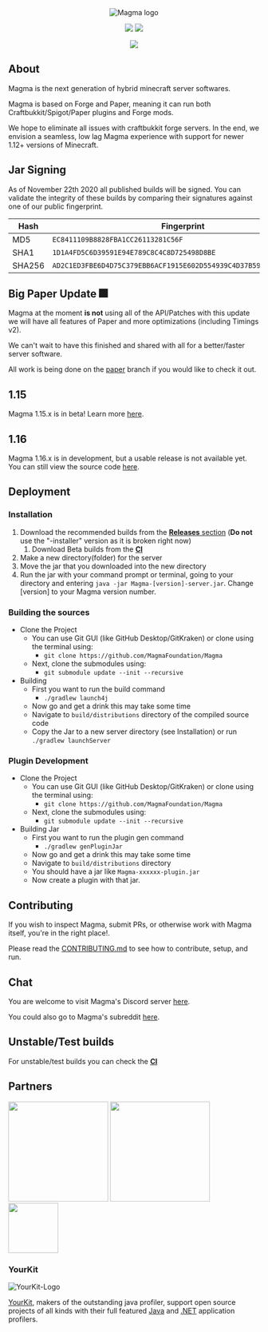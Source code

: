 <div align="center">
<img src="https://i.imgur.com/zTCTCWG.png" alt="Magma logo" align="middle"></img>

![](https://img.shields.io/badge/Minecraft%20Forge-1.12.2%20--%202854-orange.svg?style=for-the-badge)
[![](https://img.shields.io/jenkins/build?jobUrl=https%3A%2F%2Fci.hexeption.dev%2Fjob%2FMagma%2520Foundation%2Fjob%2FMagma%2Fjob%2Fmaster%2F&style=for-the-badge)](https://ci.hexeption.dev/job/Magma%20Foundation)

![](https://bstats.org/signatures/bukkit/magma.svg)
</div>

## About

Magma is the next generation of hybrid minecraft server softwares.

Magma is based on Forge and Paper, meaning it can run both Craftbukkit/Spigot/Paper plugins and Forge mods.

We hope to eliminate all issues with craftbukkit forge servers. In the end, we envision a seamless, low lag Magma experience with support for newer 1.12+ versions of Minecraft.

## Jar Signing

As of November 22th 2020 all published builds will be signed. You can validate the integrity of these builds by comparing their signatures against one of our public fingerprint.

| Hash   | Fingerprint                                                        |
|--------|--------------------------------------------------------------------|
| MD5    | `EC8411109B8828FBA1CC26113281C56F`                                 |
| SHA1   | `1D1A4FD5C6D39591E94E789C8C4C8D725498D8BE`                         |
| SHA256 | `AD2C1ED3FBE6D4D75C379EBB6ACF1915E602D554939C4D37B593DD20BE8A2103` |

## Big Paper Update :fireworks:

Magma at the moment **is not** using all of the API/Patches with this update we will have all features of Paper and more optimizations (including Timings v2).

We can't wait to have this finished and shared with all for a better/faster server software.

All work is being done on the [paper](https://github.com/magmafoundation/Magma/tree/paper) branch if you would like to check it out.

## 1.15

Magma 1.15.x is in beta! Learn more [here](https://github.com/magmafoundation/Magma-1.15.x).

## 1.16

Magma 1.16.x is in development, but a usable release is not available yet. You can still view the source code [here](https://github.com/magmafoundation/Magma-1.16.x).

## Deployment

### Installation

1. Download the recommended builds from the [**Releases** section](https://github.com/magmafoundation/Magma/releases) (**Do not** use the "-installer" version as it is broken right now)
   1. Download Beta builds from the [**CI**](https://ci.hexeption.dev/job/Magma%20Foundation/job/Magma/job/master/)
2. Make a new directory(folder) for the server
3. Move the jar that you downloaded into the new directory
4. Run the jar with your command prompt or terminal, going to your directory and entering `java -jar Magma-[version]-server.jar`. Change [version] to your Magma version number.

### Building the sources

- Clone the Project
  - You can use Git GUI (like GitHub Desktop/GitKraken) or clone using the terminal using:
    - `git clone https://github.com/MagmaFoundation/Magma`
  - Next, clone the submodules using:
    - `git submodule update --init --recursive`
- Building
  - First you want to run the build command
    - `./gradlew launch4j`
  - Now go and get a drink this may take some time
  - Navigate to `build/distributions` directory of the compiled source code
  - Copy the Jar to a new server directory (see Installation) or run `./gradlew launchServer`
  
### Plugin Development

- Clone the Project
  - You can use Git GUI (like GitHub Desktop/GitKraken) or clone using the terminal using:
    - `git clone https://github.com/MagmaFoundation/Magma`
  - Next, clone the submodules using:
    - `git submodule update --init --recursive`
- Building Jar
  - First you want to run the plugin gen command
    - `./gradlew genPluginJar`
  - Now go and get a drink this may take some time
  - Navigate to `build/distributions` directory
  - You should have a jar like `Magma-xxxxxx-plugin.jar`
  - Now create a plugin with that jar.

## Contributing

If you wish to inspect Magma, submit PRs, or otherwise work with Magma itself, you're in the right place!.

Please read the [CONTRIBUTING.md](https://github.com/magmafoundation/Magma/blob/master/CONTRIBUTING.md) to see how to contribute, setup, and run.

## Chat

You are welcome to visit Magma's Discord server [here](https://discord.gg/6rkqngA).

You could also go to Magma's subreddit [here](https://www.reddit.com/r/Magma).

## Unstable/Test builds

For unstable/test builds you can check the [__CI__](https://ci.hexeption.dev/job/Magma%20Foundation/)

## Partners
<a href="https://aternos.org/en/"><img src="https://company.aternos.org/img/logotype-blue.svg" width="200"></a>
<a href="https://serverjars.com/"><img src="https://serverjars.com/assets/img/logo_white.svg" width="200"></a>
<a href="https://craftycontrol.com/"><img src="https://i.imgur.com/243oDOX.png" width="100" height="100"></a>

### YourKit
![YourKit-Logo](https://www.yourkit.com/images/yklogo.png)

[YourKit](http://www.yourkit.com/), makers of the outstanding java profiler, support open source projects of all kinds with their full featured [Java](https://www.yourkit.com/java/profiler/index.jsp) and [.NET](https://www.yourkit.com/.net/profiler/index.jsp) application profilers.
